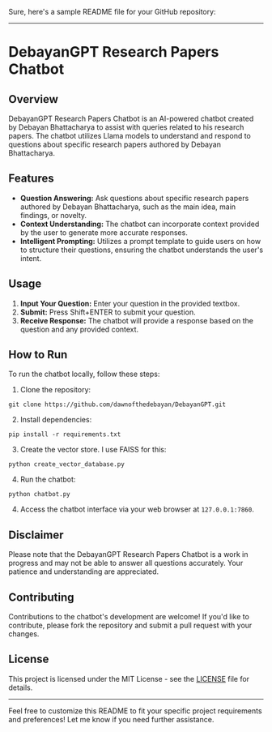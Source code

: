 Sure, here's a sample README file for your GitHub repository:

---

# DebayanGPT Research Papers Chatbot

## Overview

DebayanGPT Research Papers Chatbot is an AI-powered chatbot created by Debayan Bhattacharya to assist with queries related to his research papers. The chatbot utilizes Llama models to understand and respond to questions about specific research papers authored by Debayan Bhattacharya.

## Features

- **Question Answering:** Ask questions about specific research papers authored by Debayan Bhattacharya, such as the main idea, main findings, or novelty.
- **Context Understanding:** The chatbot can incorporate context provided by the user to generate more accurate responses. 
- **Intelligent Prompting:** Utilizes a prompt template to guide users on how to structure their questions, ensuring the chatbot understands the user's intent.

## Usage

1. **Input Your Question:** Enter your question in the provided textbox.
2. **Submit:** Press Shift+ENTER to submit your question.
3. **Receive Response:** The chatbot will provide a response based on the question and any provided context.

## How to Run

To run the chatbot locally, follow these steps:

1. Clone the repository:

```
git clone https://github.com/dawnofthedebayan/DebayanGPT.git
```

2. Install dependencies:

```
pip install -r requirements.txt
```

3. Create the vector store. I use FAISS for this:

```
python create_vector_database.py 
```


4. Run the chatbot:

```
python chatbot.py
```

4. Access the chatbot interface via your web browser at `127.0.0.1:7860`.

## Disclaimer

Please note that the DebayanGPT Research Papers Chatbot is a work in progress and may not be able to answer all questions accurately. Your patience and understanding are appreciated.

## Contributing

Contributions to the chatbot's development are welcome! If you'd like to contribute, please fork the repository and submit a pull request with your changes.

## License

This project is licensed under the MIT License - see the [LICENSE](LICENSE) file for details.

---

Feel free to customize this README to fit your specific project requirements and preferences! Let me know if you need further assistance.
